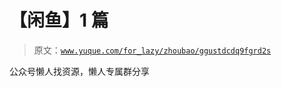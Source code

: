 # 【闲鱼】1 篇

> 原文：[`www.yuque.com/for_lazy/zhoubao/ggustdcdq9fgrd2s`](https://www.yuque.com/for_lazy/zhoubao/ggustdcdq9fgrd2s)

公众号懒人找资源，懒人专属群分享